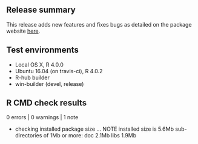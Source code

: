 ## Release summary
This release adds new features and fixes bugs as detailed on the package website [here](https://hesim-dev.github.io/hesim/news/index.html).

## Test environments
* Local OS X, R 4.0.0
* Ubuntu 16.04 (on travis-ci), R 4.0.2
* R-hub builder
* win-builder (devel, release)

## R CMD check results
0 errors | 0 warnings | 1 note

* checking installed package size ... NOTE
    installed size is  5.6Mb
    sub-directories of 1Mb or more:
      doc    2.1Mb
      libs   1.9Mb
